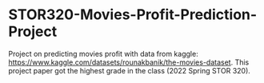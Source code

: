 # STOR320-Movies-Profit-Prediction-Project

Project on predicting movies profit with data from kaggle: https://www.kaggle.com/datasets/rounakbanik/the-movies-dataset.
This project paper got the highest grade in the class (2022 Spring STOR 320).
